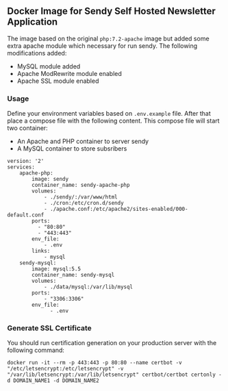 ## Docker Image for Sendy Self Hosted Newsletter Application

The image based on the original `php:7.2-apache` image but added some extra apache module which necessary for run sendy. The following modifications added:

* MySQL module added
* Apache ModRewrite module enabled
* Apache SSL module enabled

### Usage

Define your environment variables based on `.env.example` file. After that place a compose file with the following content. This compose file will start two container:

* An Apache and PHP container to server sendy
* A MySQL container to store subsribers

```
version: '2'
services:
    apache-php:
        image: sendy
        container_name: sendy-apache-php
        volumes:
            - ./sendy/:/var/www/html
            - ./cron:/etc/cron.d/sendy
            - ./apache.conf:/etc/apache2/sites-enabled/000-default.conf
        ports:
          - "80:80"
          - "443:443"
        env_file:
            - .env
        links:
            - mysql
    sendy-mysql:
        image: mysql:5.5
        container_name: sendy-mysql
        volumes:
            - ./data/mysql:/var/lib/mysql
        ports:
            - "3306:3306"
        env_file:
              - .env
```

### Generate SSL Certificate

You should run certification generation on your production server with the following command:

```docker run -it --rm -p 443:443 -p 80:80 --name certbot -v "/etc/letsencrypt:/etc/letsencrypt" -v "/var/lib/letsencrypt:/var/lib/letsencrypt" certbot/certbot certonly -d DOMAIN_NAME1 -d DOMAIN_NAME2```